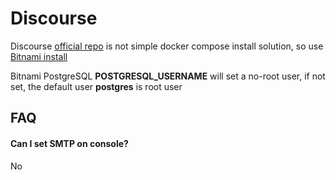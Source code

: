 # Discourse

Discourse [official repo](https://github.com/discourse/discourse/blob/main/docs/INSTALL-cloud.md) is not simple docker compose install solution, so use [Bitnami install](https://hub.docker.com/r/bitnami/discourse)


Bitnami PostgreSQL **POSTGRESQL_USERNAME** will set a no-root user, if not set, the default user **postgres** is root user

## FAQ

#### Can I set SMTP on console?

No
